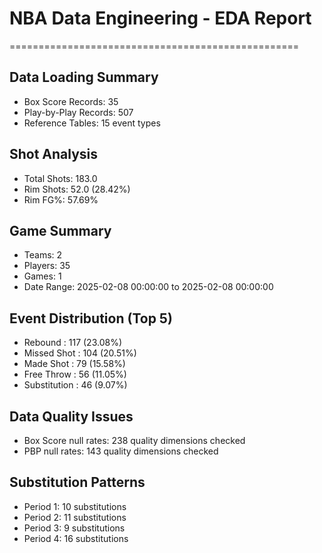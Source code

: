 # NBA Data Engineering - EDA Report
==================================================

## Data Loading Summary
- Box Score Records: 35
- Play-by-Play Records: 507
- Reference Tables: 15 event types

## Shot Analysis
- Total Shots: 183.0
- Rim Shots: 52.0 (28.42%)
- Rim FG%: 57.69%

## Game Summary
- Teams: 2
- Players: 35
- Games: 1
- Date Range: 2025-02-08 00:00:00 to 2025-02-08 00:00:00

## Event Distribution (Top 5)
- Rebound             : 117 (23.08%)
- Missed Shot         : 104 (20.51%)
- Made Shot           : 79 (15.58%)
- Free Throw          : 56 (11.05%)
- Substitution        : 46 (9.07%)

## Data Quality Issues
- Box Score null rates: 238 quality dimensions checked
- PBP null rates: 143 quality dimensions checked

## Substitution Patterns
- Period 1: 10 substitutions
- Period 2: 11 substitutions
- Period 3: 9 substitutions
- Period 4: 16 substitutions